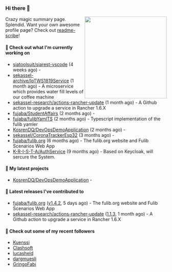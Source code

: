 ### Hi there 👋

<img align="right" src="https://github.com/KosrenDQ.png?size=512" width="256">

Crazy magic summary page. Splendid.
Want your own awesome profile page? Check out [readme-scribe](https://github.com/muesli/readme-scribe)!

#### 👷 Check out what I'm currently working on

- [siatoolsuit/siarest-vscode](https://github.com/siatoolsuit/siarest-vscode) (4 weeks ago) - 
- [sekassel-archive/IoTWS1819Service](https://github.com/sekassel-archive/IoTWS1819Service) (1 month ago) - A microservice which provides water fill levels of our coffee machine
- [sekassel-research/actions-rancher-update](https://github.com/sekassel-research/actions-rancher-update) (1 month ago) - A Github action to upgrade a service in Rancher 1.6.X 
- [fujaba/StudentAffairs](https://github.com/fujaba/StudentAffairs) (2 months ago) - 
- [fujaba/fulibYamlTS](https://github.com/fujaba/fulibYamlTS) (2 months ago) - Typescript implementation of the fulib yamler
- [KosrenDQ/DevOpsDemoApplication](https://github.com/KosrenDQ/DevOpsDemoApplication) (2 months ago) - 
- [sekassel/CoronaTrackerEsp32](https://github.com/sekassel/CoronaTrackerEsp32) (3 months ago) - 
- [fujaba/fulib.org](https://github.com/fujaba/fulib.org) (6 months ago) - The fulib.org website and Fulib Scenarios Web App
- [K-R-I-S-T-A/AuthService](https://github.com/K-R-I-S-T-A/AuthService) (9 months ago) - Based on Keycloak, will sercure the System.

#### 🌱 My latest projects

- [KosrenDQ/DevOpsDemoApplication](https://github.com/KosrenDQ/DevOpsDemoApplication) - 

#### 🔭 Latest releases I've contributed to

- [fujaba/fulib.org](https://github.com/fujaba/fulib.org) ([v1.4.2](https://github.com/fujaba/fulib.org/releases/tag/v1.4.2), 5 days ago) - The fulib.org website and Fulib Scenarios Web App
- [sekassel-research/actions-rancher-update](https://github.com/sekassel-research/actions-rancher-update) ([1.1.3](https://github.com/sekassel-research/actions-rancher-update/releases/tag/1.1.3), 1 month ago) - A Github action to upgrade a service in Rancher 1.6.X 

#### 👯 Check out some of my recent followers

- [Kuenssi](https://github.com/Kuenssi)
- [Clashsoft](https://github.com/Clashsoft)
- [lucasheld](https://github.com/lucasheld)
- [dargmuesli](https://github.com/dargmuesli)
- [GringoFabi](https://github.com/GringoFabi)
